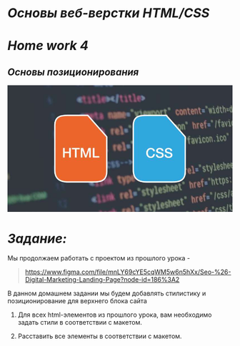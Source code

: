 # <i><b>Основы веб-верстки HTML/CSS</b>
# <b>Home work 4</b>
## <b> Основы позиционирования</b>
![html_css.jpg](html_css.jpg)
# Задание:</i>
Мы продолжаем работать с проектом из прошлого урока -
> https://www.figma.com/file/mnLY69cYE5cqWM5w6n5hXx/Seo-%26-Digital-Marketing-Landing-Page?node-id=186%3A2

В данном домашнем задании мы будем добавлять стилистику и позиционирование для верхнего блока сайта

1. Для всех html-элементов из прошлого урока, вам необходимо задать стили в соответствии с макетом.

2. Расставить все элементы в соответствии с макетом.